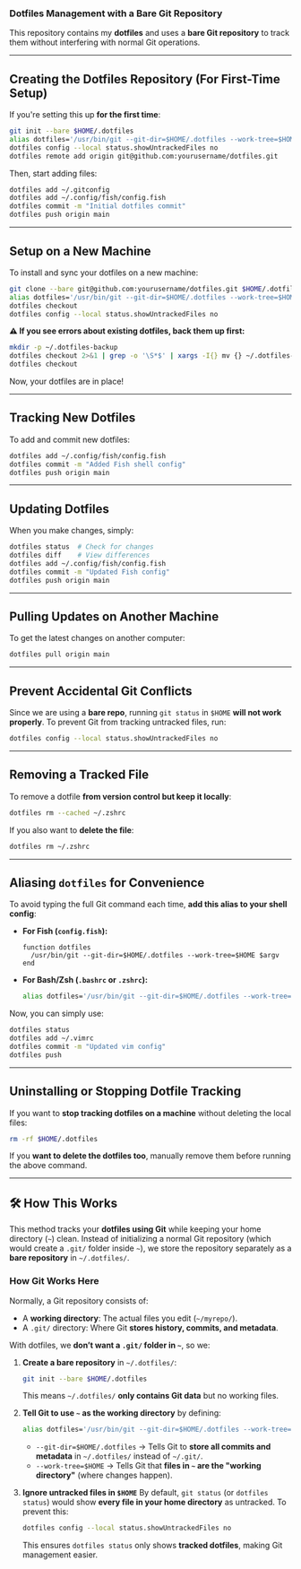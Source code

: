 ### **Dotfiles Management with a Bare Git Repository**
This repository contains my **dotfiles** and uses a **bare Git repository** to track them without interfering with normal Git operations.

---

## **Creating the Dotfiles Repository (For First-Time Setup)**
If you're setting this up **for the first time**:

```sh
git init --bare $HOME/.dotfiles
alias dotfiles='/usr/bin/git --git-dir=$HOME/.dotfiles --work-tree=$HOME'
dotfiles config --local status.showUntrackedFiles no
dotfiles remote add origin git@github.com:yourusername/dotfiles.git
```

Then, start adding files:

```sh
dotfiles add ~/.gitconfig
dotfiles add ~/.config/fish/config.fish
dotfiles commit -m "Initial dotfiles commit"
dotfiles push origin main
```

---

## **Setup on a New Machine**
To install and sync your dotfiles on a new machine:

```sh
git clone --bare git@github.com:yourusername/dotfiles.git $HOME/.dotfiles
alias dotfiles='/usr/bin/git --git-dir=$HOME/.dotfiles --work-tree=$HOME'
dotfiles checkout
dotfiles config --local status.showUntrackedFiles no
```

**⚠️ If you see errors about existing dotfiles, back them up first:**
```sh
mkdir -p ~/.dotfiles-backup
dotfiles checkout 2>&1 | grep -o '\S*$' | xargs -I{} mv {} ~/.dotfiles-backup/{}
dotfiles checkout
```

Now, your dotfiles are in place!

---

## **Tracking New Dotfiles**
To add and commit new dotfiles:

```sh
dotfiles add ~/.config/fish/config.fish
dotfiles commit -m "Added Fish shell config"
dotfiles push origin main
```

---

## **Updating Dotfiles**
When you make changes, simply:

```sh
dotfiles status  # Check for changes
dotfiles diff    # View differences
dotfiles add ~/.config/fish/config.fish
dotfiles commit -m "Updated Fish config"
dotfiles push origin main
```

---

## **Pulling Updates on Another Machine**
To get the latest changes on another computer:

```sh
dotfiles pull origin main
```

---

## **Prevent Accidental Git Conflicts**
Since we are using a **bare repo**, running `git status` in `$HOME` **will not work properly**. To prevent Git from tracking untracked files, run:

```sh
dotfiles config --local status.showUntrackedFiles no
```

---

## **Removing a Tracked File**
To remove a dotfile **from version control but keep it locally**:

```sh
dotfiles rm --cached ~/.zshrc
```

If you also want to **delete the file**:

```sh
dotfiles rm ~/.zshrc
```

---

## **Aliasing `dotfiles` for Convenience**
To avoid typing the full Git command each time, **add this alias to your shell config**:

- **For Fish (`config.fish`):**
  ```fish
  function dotfiles
    /usr/bin/git --git-dir=$HOME/.dotfiles --work-tree=$HOME $argv
  end
  ```
- **For Bash/Zsh (`.bashrc` or `.zshrc`):**
  ```sh
  alias dotfiles='/usr/bin/git --git-dir=$HOME/.dotfiles --work-tree=$HOME'
  ```

Now, you can simply use:
```sh
dotfiles status
dotfiles add ~/.vimrc
dotfiles commit -m "Updated vim config"
dotfiles push
```

---

## **Uninstalling or Stopping Dotfile Tracking**
If you want to **stop tracking dotfiles on a machine** without deleting the local files:

```sh
rm -rf $HOME/.dotfiles
```

If you **want to delete the dotfiles too**, manually remove them before running the above command.

---

## **🛠 How This Works**
This method tracks your **dotfiles using Git** while keeping your home directory (`~`) clean. Instead of initializing a normal Git repository (which would create a `.git/` folder inside `~`), we store the repository separately as a **bare repository** in `~/.dotfiles/`.

### **How Git Works Here**
Normally, a Git repository consists of:
- A **working directory**: The actual files you edit (`~/myrepo/`).
- A `.git/` directory: Where Git **stores history, commits, and metadata**.

With dotfiles, we **don’t want a `.git/` folder in `~`**, so we:

1. **Create a bare repository** in `~/.dotfiles/`:
   ```sh
   git init --bare $HOME/.dotfiles
   ```
   This means `~/.dotfiles/` **only contains Git data** but no working files.

2. **Tell Git to use `~` as the working directory** by defining:
   ```sh
   alias dotfiles='/usr/bin/git --git-dir=$HOME/.dotfiles --work-tree=$HOME'
   ```
   - `--git-dir=$HOME/.dotfiles` → Tells Git to **store all commits and metadata** in `~/.dotfiles/` instead of `~/.git/`.
   - `--work-tree=$HOME` → Tells Git that **files in `~` are the "working directory"** (where changes happen).

3. **Ignore untracked files in `$HOME`**
   By default, `git status` (or `dotfiles status`) would show **every file in your home directory** as untracked. To prevent this:
   ```sh
   dotfiles config --local status.showUntrackedFiles no
   ```
   This ensures `dotfiles status` only shows **tracked dotfiles**, making Git management easier.
